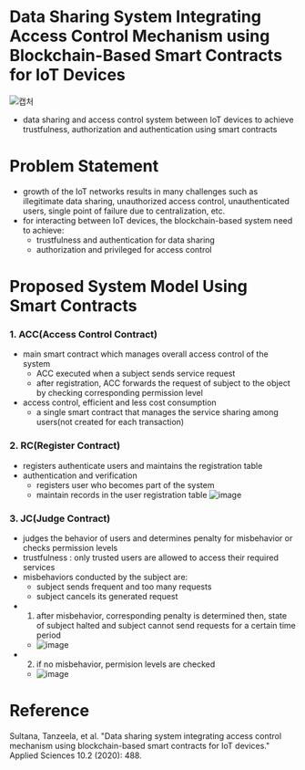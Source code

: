 # Data Sharing System Integrating Access Control Mechanism using Blockchain-Based Smart Contracts for IoT Devices
![캡처](https://user-images.githubusercontent.com/68576770/89714254-4e6ab200-d9d8-11ea-8d67-19a39a9aff41.PNG)
- data sharing and access control system between IoT devices to achieve trustfulness, authorization and authentication using smart contracts
# Problem Statement
- growth of the IoT networks results in many challenges such as illegitimate data sharing, unauthorized access control, unauthenticated users, single point of failure due to centralization, etc.
- for interacting between IoT devices, the blockchain-based system need to achieve:
  - trustfulness and authentication for data sharing 
  - authorization and privileged for access control
 # Proposed System Model Using Smart Contracts
 ### 1. ACC(Access Control Contract)
- main smart contract which manages overall access control of the system
  - ACC executed when a subject sends service request
  - after registration, ACC forwards the request of subject to the object by checking corresponding permission level
- access control, efficient and less cost consumption
  - a single smart contract that manages the service sharing among users(not created for each transaction)

 ### 2. RC(Register Contract)
- registers authenticate users and maintains the registration table
- authentication and verification
  - registers user who becomes part of the system
  - maintain records in the user registration table
  ![image](https://user-images.githubusercontent.com/68576770/89714984-5842e400-d9dd-11ea-9260-1cba7bf2ba12.png)

 ### 3. JC(Judge Contract)
- judges the behavior of users and determines penalty for misbehavior or checks permission levels
- trustfulness : only trusted users are allowed to access their required services
- misbehaviors conducted by the subject are:
  - subject sends frequent and too many requests
  - subject cancels its generated request
- 1. after misbehavior, corresponding penalty is determined then, state of subject halted and subject cannot send requests for a certain time period
  - ![image](https://user-images.githubusercontent.com/68576770/89715326-e5873800-d9df-11ea-9efa-47106108338c.png)
- 2. if no misbehavior, permision levels are checked
  - ![image](https://user-images.githubusercontent.com/68576770/89715373-4747a200-d9e0-11ea-9d69-6525f1a1fd7a.png)

# Reference
Sultana, Tanzeela, et al. "Data sharing system integrating access control mechanism using blockchain-based smart contracts for IoT devices." Applied Sciences 10.2 (2020): 488.
